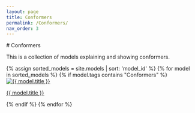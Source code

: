 ```yaml
---
layout: page  
title: Conformers
permalink: /Conformers/  
nav_order: 3 
---
```

<link rel="stylesheet" href="{{ '/assets/css/gallery.css' | relative_url }}">
# Conformers

This is a collection of models explaining and showing conformers.

<div class="gallery">
{% assign sorted_models = site.models | sort: 'model_id' %}
{% for model in sorted_models %} 
  {% if model.tags contains "Conformers" %}
    <div class="tile">
      <a href="{{ model.url | relative_url | append: '?tag=Conformers' }}">
        <img src="{{ '/models/thumbnails/' | append: model.image | relative_url }}" alt="{{ model.title }}" />
        <p>{{ model.title }}</p>
      </a>
    </div>
  {% endif %}
{% endfor %}
</div>

